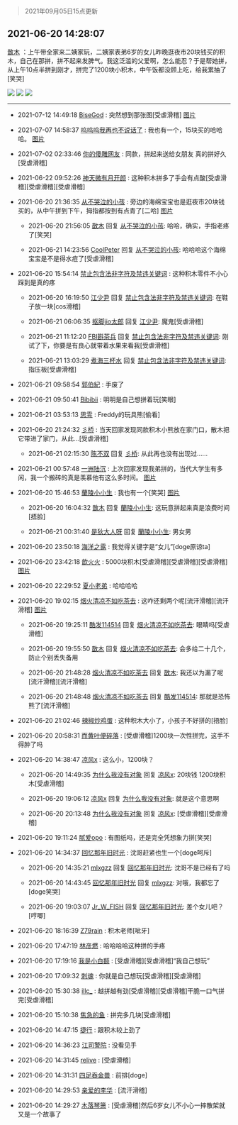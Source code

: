 > 2021年09月05日15点更新
<link rel="stylesheet" href="https://cdn.jsdelivr.net/gh/taotie6/sampleJSON@main/css/photo_show.css">


 ## 2021-06-20 14:28:07 

 [㪚木](https://www.coolapk.com/feed/27884694?shareKey=NDgwNGMyNDMyM2I5NjEzMTc4MWI~) ：上午带全家来二姨家玩，二姨家表弟6岁的女儿昨晚逛夜市20块钱买的积木，自己在那拼，拼不起来发脾气。我这泛滥的父爱啊，怎么能忍？于是帮她拼，从上午10点半拼到刚才，拼完了1200块小积木，中午饭都没顾上吃，给我累抽了[笑哭] 

<div class="album">
<img class="img-item" src="http://image.coolapk.com/feed/2021/0620/14/1081091_6b0deb05_0484_6011@3325x2494.jpeg" />
<img class="img-item" src="http://image.coolapk.com/feed/2021/0620/14/1081091_88bd0583_0484_6013@3325x2494.jpeg" />
<img class="img-item" src="http://image.coolapk.com/feed/2021/0620/14/1081091_ad5329ee_0484_6015@2494x3325.jpeg" />
</div>

 ------- 

- 2021-07-12 14:49:18 [BiseGod](uid=935853) : 突然想到那张图[受虐滑稽] [图片](http://image.coolapk.com/feed/2021/0712/14/935853_9c34b24a_2557_1305@650x4002.jpeg)

- 2021-07-07 14:58:37 [呜呜呜我再也不说话了](uid=897110) : 我也有一个，15块买的哈哈哈。 [图片](http://image.coolapk.com/feed/2021/0707/14/897110_c3161bfe_1116_3845@2172x2896.jpeg)

- 2021-07-02 02:33:46 [你的傻雕网友](uid=2466585) : 同款，拼起来送给女朋友 真的拼好久[受虐滑稽] 

- 2021-06-22 09:52:26 [神天微有月开颜](uid=4535989) : 这种积木拼多了手会有点酸[受虐滑稽][受虐滑稽][受虐滑稽] 

- 2021-06-20 21:36:35 [从不哭泣的小孩](uid=3550242) : 旁边的海绵宝宝也是逛夜市20块钱买的，从中午拼到下午，拇指都按到有点青了[二哈] [图片](http://image.coolapk.com/feed/2021/0620/21/3550242_d53c3649_6193_9793@2494x3325.jpeg)

    - 2021-06-20 21:56:05 [㪚木](uid=1081091) 回复 [从不哭泣的小孩](uid=3550242): 哈哈，确实，手指老疼了[笑哭] 

    - 2021-06-21 14:23:56 [CoolPeter](uid=1437066) 回复 [从不哭泣的小孩](uid=3550242): 哈哈哈这个海绵宝宝是不是得水痘了[受虐滑稽] 

- 2021-06-20 15:54:14 [禁止包含法非字符及禁违关键词](uid=568901) : 这种积木零件不小心踩到是真的疼 

    - 2021-06-20 16:19:50 [江少尹](uid=3524927) 回复 [禁止包含法非字符及禁违关键词](uid=568901): 在鞋子放一块[cos滑稽] 

    - 2021-06-21 06:06:35 [抠脚jio太郎](uid=3743725) 回复 [江少尹](uid=3524927): 魔鬼[受虐滑稽] 

    - 2021-06-21 11:12:20 [FBI斟茶兵](uid=2990798) 回复 [禁止包含法非字符及禁违关键词](uid=568901): 刚试了下，你要是有良心就带着水果来看我[受虐滑稽] 

    - 2021-06-21 13:03:29 [煮海三杯水](uid=695018) 回复 [禁止包含法非字符及禁违关键词](uid=568901): 指压板[受虐滑稽] 

- 2021-06-21 09:58:54 [郭伯紀](uid=2859803) : 手废了 

- 2021-06-21 09:50:41 [Bibibii](uid=689320) : 明明是自己想拼着玩[笑眼] 

- 2021-06-21 03:53:13 [思雩](uid=6140056) : Freddy的玩具熊[偷看] 

- 2021-06-20 21:24:32 [彡桥](uid=3740933) : 当天回家发现同款积木小熊放在家门口，散木把它带进了家门，从此...[受虐滑稽] 

    - 2021-06-21 02:15:30 [陈不双](uid=3701802) 回复 [彡桥](uid=3740933): 从此再也没有出现过…… 

- 2021-06-21 00:57:48 [一洲陆沉](uid=889471) : 上次回家发现我弟拼的，当代大学生有多闲，我一个搬砖的真是羡慕他有这么多时间。 [图片](http://image.coolapk.com/feed/2021/0621/00/889471_6e8d8995_8267_0903@2462x3368.jpeg)

- 2021-06-20 15:46:53 [蘭陵小小生](uid=1030167) : 我也有一个[笑哭] [图片](http://image.coolapk.com/feed/2021/0620/15/1030167_5212_1641@826x1102.jpg)

    - 2021-06-20 16:04:32 [㪚木](uid=1081091) 回复 [蘭陵小小生](uid=1030167): 这玩意拼起来真是浪费时间[捂脸] 

    - 2021-06-21 00:31:40 [是狄大人呀](uid=941046) 回复 [蘭陵小小生](uid=1030167): 男女男 

- 2021-06-20 23:50:18 [海洋之露](uid=1111949) : 我觉得关键字是“女儿”[doge原谅ta] 

- 2021-06-20 23:42:18 [歆火火](uid=873375) : 5000块积木[受虐滑稽][受虐滑稽][受虐滑稽] [图片](http://image.coolapk.com/feed/2021/0620/23/873375_5854a2cf_3729_9006@2495x3322.jpeg)

- 2021-06-20 22:29:52 [夏小老弟](uid=7933496) : 哈哈哈哈 

- 2021-06-20 19:02:15 [烟火清凉不如吃茶去](uid=4279524) : 这咋还剩两个呢[流汗滑稽][流汗滑稽] [图片](http://image.coolapk.com/feed/2021/0620/19/4279524_f394f956_6934_3183@2492x3324.jpeg)

    - 2021-06-20 19:25:11 [酷发114514](uid=4321323) 回复 [烟火清凉不如吃茶去](uid=4279524): 眼睛吗[受虐滑稽] 

    - 2021-06-20 19:55:50 [㪚木](uid=1081091) 回复 [烟火清凉不如吃茶去](uid=4279524): 会多给二十几个，防止个别丢失备用 

    - 2021-06-20 21:48:28 [烟火清凉不如吃茶去](uid=4279524) 回复 [㪚木](uid=1081091): 我还以为漏了呢[流汗滑稽][流汗滑稽] 

    - 2021-06-20 21:48:48 [烟火清凉不如吃茶去](uid=4279524) 回复 [酷发114514](uid=4321323): 那就是恐怖熊了[流汗滑稽] 

- 2021-06-20 21:02:46 [辣椒炒鸡蛋](uid=2852143) : 这种积木大小了，小孩子不好拼的[捂脸] 

- 2021-06-20 20:58:31 [而黄叶便碎落](uid=2845514) : [受虐滑稽]1200块一次性拼完，这手不得肿了吗 

- 2021-06-20 14:38:47 [凉风x](uid=1300277) : 这么小，1200块？ 

    - 2021-06-20 14:49:35 [为什么我没有对象](uid=2236988) 回复 [凉风x](uid=1300277): 20块钱 1200块积木[受虐滑稽] 

    - 2021-06-20 19:06:12 [凉风x](uid=1300277) 回复 [为什么我没有对象](uid=2236988): 就是这个意思啊 

    - 2021-06-20 20:13:48 [为什么我没有对象](uid=2236988) 回复 [凉风x](uid=1300277): [受虐滑稽][受虐滑稽] 

- 2021-06-20 19:11:24 [腻爱opo](uid=2148921) : 有图纸吗，还是完全凭想象力拼[笑哭] 

- 2021-06-20 14:34:37 [回忆那年旧时光](uid=875343) : 沈哥赶紧也生一个[doge呵斥] 

    - 2021-06-20 14:35:21 [mlxgzz](uid=2577032) 回复 [回忆那年旧时光](uid=875343): 沈哥不是已经有了吗 

    - 2021-06-20 14:43:45 [回忆那年旧时光](uid=875343) 回复 [mlxgzz](uid=2577032): 对哦，我都忘了[doge笑哭] 

    - 2021-06-20 19:03:07 [Jr_W_FISH](uid=444123) 回复 [回忆那年旧时光](uid=875343): 差个女儿吧？[哼唧] 

- 2021-06-20 18:16:39 [Z79rain](uid=2440078) : 积木老师[呲牙] 

- 2021-06-20 17:47:19 [林彦燃](uid=1381815) : 哈哈哈哈这种拼的手疼 

- 2021-06-20 17:19:16 [我是小白额](uid=2212394) : [受虐滑稽][受虐滑稽]“我自己想玩” 

- 2021-06-20 17:09:32 [刺魂](uid=1662383) : 你就是自己想玩[受虐滑稽][受虐滑稽] 

- 2021-06-20 15:30:38 [illc_](uid=3010182) : 越拼越有劲[受虐滑稽][受虐滑稽]干脆一口气拼完[受虐滑稽] 

- 2021-06-20 15:10:38 [焦急的鱼](uid=1066955) : 拼完多几块[受虐滑稽] 

- 2021-06-20 14:47:15 [捷行](uid=1629443) : 跟积木较上劲了 

- 2021-06-20 14:36:23 [江司警院](uid=1105985) : 没看见手 

- 2021-06-20 14:31:45 [relive](uid=1401589) : [受虐滑稽] 

- 2021-06-20 14:31:31 [四足吞金兽](uid=2416312) : 前排[doge] 

- 2021-06-20 14:29:53 [亲爱的李华](uid=1323228) : [流汗滑稽] 

- 2021-06-20 14:29:27 [木落琴箫](uid=2141930) : [受虐滑稽]然后6岁女儿不小心一摔散架就又是一个故事了 


